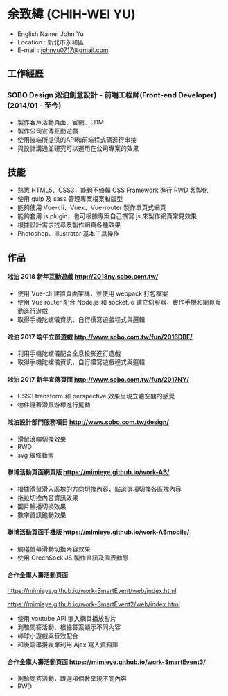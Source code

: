 # 余致緯 (CHIH-WEI YU)

* English Name: John Yu
* Location : 新北市永和區
* E-mail : johnyu0717@gmail.com


## 工作經歷

### SOBO Design 淞泊創意設計 - 前端工程師(Front-end Developer) (2014/01 - 至今)

* 製作客戶活動頁面、官網、EDM
* 製作公司宣傳互動遊戲
* 使用後端所提供的API和前端程式碼進行串接
* 與設計溝通並研究可以運用在公司專案的效果

## 技能

* 熟悉 HTML5、CSS3，能夠不倚賴 CSS Framework 進行 RWD 客製化
* 使用 gulp 及 sass 管理專案檔案和版型
* 能夠使用 Vue-cli、Vuex、Vue-router 製作單頁式網頁
* 能夠套用 js plugin，也可根據專案自己撰寫 js 來製作網頁常見效果
* 根據設計需求找尋及製作網頁各種效果
* Photoshop、Illustrator 基本工具操作



## 作品

####  淞泊 2018 新年互動遊戲 http://2018ny.sobo.com.tw/

  * 使用 Vue-cli 建置頁面架構，並使用 webpack 打包檔案
  * 使用 Vue router 配合 Node.js 和 socket.io 建立伺服器，實作手機和網頁互動進行遊戲
  * 取得手機陀螺儀資訊，自行撰寫遊戲程式與邏輯



####  淞泊 2017 端午立蛋遊戲 http://www.sobo.com.tw/fun/2016DBF/

  * 利用手機陀螺儀配合全息投影進行遊戲
  * 取得手機陀螺儀資訊，自行攥寫遊戲程式與邏輯



#### 淞泊 2017 新年宣傳頁面 http://www.sobo.com.tw/fun/2017NY/

  * CSS3 transform 和 perspective 效果呈現立體空間的感覺
  * 物件隨著滑鼠游標進行擺動



#### 淞泊設計部門服務項目 http://www.sobo.com.tw/design/

  * 滑鼠滾輪切換效果
  * RWD
  * svg 線條動態



#### 聯博活動頁面網頁版 https://mimieye.github.io/work-AB/

  * 根據滑鼠滑入區塊的方向切換內容，點選選項切換各區塊內容
  * 拖拉切換內容資訊效果
  * 圖片輪播切換效果
  * 數字資訊跑動效果



#### 聯博活動頁面手機版 https://mimieye.github.io/work-ABmobile/

  * 觸碰螢幕滑動切換內容效果
  * 使用 GreenSock JS 製作資訊及圖表動態



#### 合作金庫人壽活動頁面
https://mimieye.github.io/work-SmartEvent/web/index.html

https://mimieye.github.io/work-SmartEvent2/web/index.html

  * 使用 youtube API 嵌入網頁播放影片
  * 測驗問答活動，根據答案顯示不同內容
  * 棒球小遊戲與音效配合
  * 和後端串接表單利用 Ajax 寫入資料庫



#### 合作金庫人壽活動頁面 https://mimieye.github.io/work-SmartEvent3/

  * 測驗問答活動，跟選項個數呈現不同內容
  * RWD
